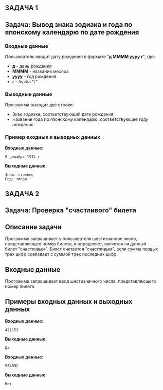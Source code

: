 ## ЗАДАЧА 1


## Задача: Вывод знака зодиака и года по японскому календарю по дате рождения

### Входные данные

Пользователь вводит дату рождения в формате "**д MMMM yyyy г**", где:

* **д** - день рождения
* **MMMM** - название месяца
* **yyyy** - год рождения
* **г** - буква "г"

### Выходные данные

Программа выводит две строки:

* Знак зодиака, соответствующий дате рождения
* Название года по японскому календарю, соответствующее году рождения

### Пример входных и выходных данных

**Входные данные:**

```
5 декабря 1974 г
```

**Выходные данные:**

```
Знак: стрелец
Год: тигра
```



## ЗАДАЧА 2


## Задача: Проверка "счастливого" билета

## Описание задачи
Программа запрашивает у пользователя шестизначное число, представляющее номер билета, и определяет, является ли данный билет "счастливым". Билет считается "счастливым", если сумма первых трех цифр совпадает с суммой трех последних цифр.

## Входные данные
Программа запрашивает ввод шестизначного числа, представляющего номер билета.

## Примеры входных данных и выходных данных
**Входные данные:**
```
421151
```
**Выходные данные:**
```
Да
```

**Входные данные:**
```
954832
```
**Выходные данные:**
```
Нет
```